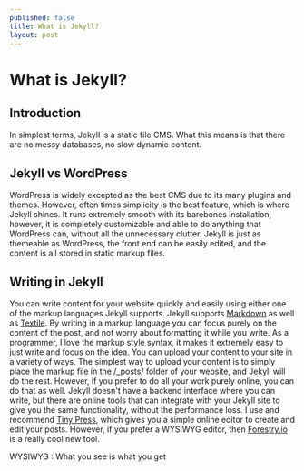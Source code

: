 ```yaml
---
published: false
title: What is Jekyll?
layout: post
---
```

# What is Jekyll? #

## Introduction ##
In simplest terms, Jekyll is a static file CMS. What this means is that there are no messy databases, no slow dynamic content. 

## Jekyll vs WordPress ## 
WordPress is widely excepted as the best CMS due to its many plugins and themes. However, often times simplicity is the best feature, which is where Jekyll shines. It runs extremely smooth with its barebones installation, however, it is completely customizable and able to do anything that WordPress can, without all the unnecessary clutter. Jekyll is just as themeable as WordPress, the front end can be easily edited, and the content is all stored in static markup files.

## Writing in Jekyll ##
You can write content for your website quickly and easily using either one of the markup languages Jekyll supports. Jekyll supports [Markdown](https://github.com/adam-p/markdown-here/wiki/Markdown-Cheatsheet) as well as [Textile](http://redcloth.org/textile/). By writing in a markup language you can focus purely on the content of the post, and not worry about formatting it while you write. As a programmer, I love the markup style syntax, it makes it extremely easy to just write and focus on the idea. You can upload your content to your site in a variety of ways. The simplest way to upload your content is to simply place the markup file in the /_posts/ folder of your website, and Jekyll will do the rest. However, if you prefer to do all your work purely online, you can do that as well. Jekyll doesn't have a backend interface where you can write, but there are online tools that can integrate with your Jekyll site to give you the same functionality, without the performance loss. I use and recommend [Tiny Press](https://tinypress.co/), which gives you a simple online editor to create and edit your posts. However, if you prefer a WYSIWYG editor, then [Forestry.io](https://forestry.io/) is a really cool new tool.

WYSIWYG 
: What you see is what you get